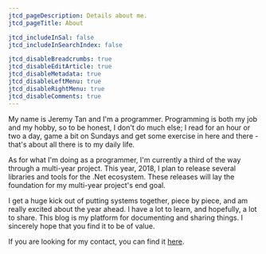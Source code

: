 ```yaml
---
jtcd_pageDescription: Details about me.
jtcd_pageTitle: About

jtcd_includeInSal: false
jtcd_includeInSearchIndex: false

jtcd_disableBreadcrumbs: true
jtcd_disableEditArticle: true
jtcd_disableMetadata: true
jtcd_disableLeftMenu: true
jtcd_disableRightMenu: true
jtcd_disableComments: true
---
```


My name is Jeremy Tan and I'm a programmer. Programming is both my job and my hobby, so to be honest, I don't do much else; I read for an hour or two a day, game a bit on Sundays and get some exercise in here and there -
that's about all there is to my daily life.

As for what I'm doing as a programmer, I'm currently a third of the way through a multi-year project. This year, 2018, I plan to release several libraries and tools for the .Net ecosystem. These releases will lay the foundation 
for my multi-year project's end goal.

I get a huge kick out of putting systems together, piece by piece, and am really excited about the year ahead. I have a lot to learn, and hopefully, a lot to share. This blog is my platform for documenting and sharing things.
I sincerely hope that you find it to be of value.

If you are looking for my contact, you can find it [here](/contact.html). 


